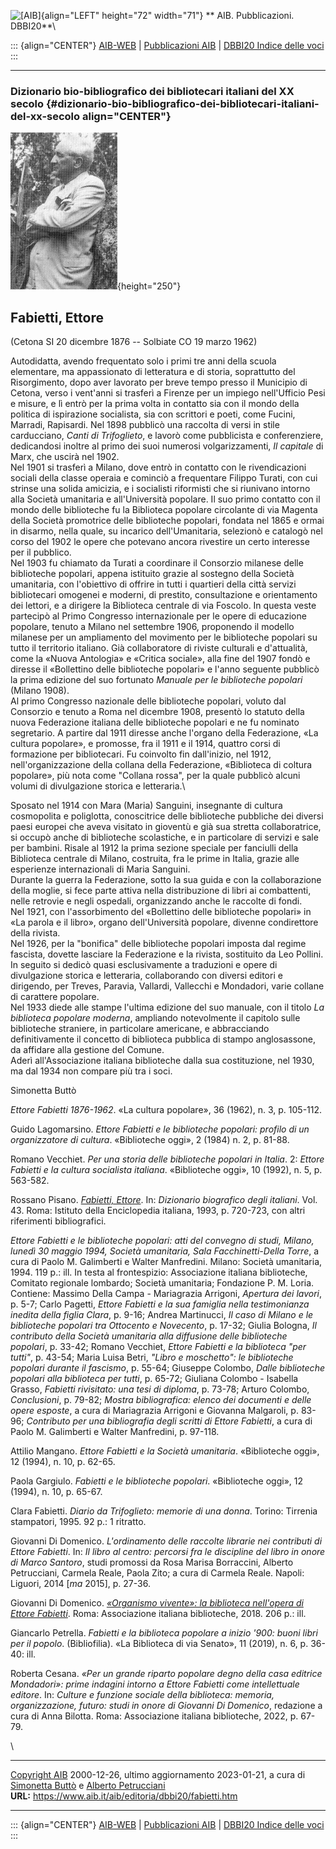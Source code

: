 ![\[AIB\]](/aib/wi/aibv72.gif){align="LEFT" height="72" width="71"}
** AIB. Pubblicazioni. DBBI20**\

::: {align="CENTER"}
[AIB-WEB](/) \| [Pubblicazioni AIB](/pubblicazioni/) \| [DBBI20 Indice
delle voci](dbbi20.htm)
:::

------------------------------------------------------------------------

### Dizionario bio-bibliografico dei bibliotecari italiani del XX secolo {#dizionario-bio-bibliografico-dei-bibliotecari-italiani-del-xx-secolo align="CENTER"}

![\[Ritratto\]](fabietti.jpg){height="250"}

## Fabietti, Ettore

(Cetona SI 20 dicembre 1876 -- Solbiate CO 19 marzo 1962)

Autodidatta, avendo frequentato solo i primi tre anni della scuola
elementare, ma appassionato di letteratura e di storia, soprattutto del
Risorgimento, dopo aver lavorato per breve tempo presso il Municipio di
Cetona, verso i vent\'anni si trasferì a Firenze per un impiego
nell\'Ufficio Pesi e misure, e lì entrò per la prima volta in contatto
sia con il mondo della politica di ispirazione socialista, sia con
scrittori e poeti, come Fucini, Marradi, Rapisardi. Nel 1898 pubblicò
una raccolta di versi in stile carducciano, *Canti di Trifoglieto*, e
lavorò come pubblicista e conferenziere, dedicandosi inoltre al primo
dei suoi numerosi volgarizzamenti, *Il capitale* di Marx, che uscirà nel
1902.\
Nel 1901 si trasferì a Milano, dove entrò in contatto con le
rivendicazioni sociali della classe operaia e cominciò a frequentare
Filippo Turati, con cui strinse una solida amicizia, e i socialisti
riformisti che si riunivano intorno alla Società umanitaria e
all\'Università popolare. Il suo primo contatto con il mondo delle
biblioteche fu la Biblioteca popolare circolante di via Magenta della
Società promotrice delle biblioteche popolari, fondata nel 1865 e ormai
in disarmo, nella quale, su incarico dell\'Umanitaria, selezionò e
catalogò nel corso del 1902 le opere che potevano ancora rivestire un
certo interesse per il pubblico.\
Nel 1903 fu chiamato da Turati a coordinare il Consorzio milanese delle
biblioteche popolari, appena istituito grazie al sostegno della Società
umanitaria, con l\'obiettivo di offrire in tutti i quartieri della città
servizi bibliotecari omogenei e moderni, di prestito, consultazione e
orientamento dei lettori, e a dirigere la Biblioteca centrale di via
Foscolo. In questa veste partecipò al Primo Congresso internazionale per
le opere di educazione popolare, tenuto a Milano nel settembre 1906,
proponendo il modello milanese per un ampliamento del movimento per le
biblioteche popolari su tutto il territorio italiano. Già collaboratore
di riviste culturali e d\'attualità, come la «Nuova Antologia» e
«Critica sociale», alla fine del 1907 fondò e diresse il «Bollettino
delle biblioteche popolari» e l\'anno seguente pubblicò la prima
edizione del suo fortunato *Manuale per le biblioteche popolari* (Milano
1908).\
Al primo Congresso nazionale delle biblioteche popolari, voluto dal
Consorzio e tenuto a Roma nel dicembre 1908, presentò lo statuto della
nuova Federazione italiana delle biblioteche popolari e ne fu nominato
segretario. A partire dal 1911 diresse anche l\'organo della
Federazione, «La cultura popolare», e promosse, fra il 1911 e il 1914,
quattro corsi di formazione per bibliotecari. Fu coinvolto fin
dall\'inizio, nel 1912, nell\'organizzazione della collana della
Federazione, «Biblioteca di coltura popolare», più nota come \"Collana
rossa\", per la quale pubblicò alcuni volumi di divulgazione storica e
letteraria.\

Sposato nel 1914 con Mara (Maria) Sanguini, insegnante di cultura
cosmopolita e poliglotta, conoscitrice delle biblioteche pubbliche dei
diversi paesi europei che aveva visitato in gioventù e già sua stretta
collaboratrice, si occupò anche di biblioteche scolastiche, e in
particolare di servizi e sale per bambini. Risale al 1912 la prima
sezione speciale per fanciulli della Biblioteca centrale di Milano,
costruita, fra le prime in Italia, grazie alle esperienze internazionali
di Maria Sanguini.\
Durante la guerra la Federazione, sotto la sua guida e con la
collaborazione della moglie, si fece parte attiva nella distribuzione di
libri ai combattenti, nelle retrovie e negli ospedali, organizzando
anche le raccolte di fondi.\
Nel 1921, con l\'assorbimento del «Bollettino delle biblioteche
popolari» in «La parola e il libro», organo dell\'Università popolare,
divenne condirettore della rivista.\
Nel 1926, per la \"bonifica\" delle biblioteche popolari imposta dal
regime fascista, dovette lasciare la Federazione e la rivista,
sostituito da Leo Pollini. In seguito si dedicò quasi esclusivamente a
traduzioni e opere di divulgazione storica e letteraria, collaborando
con diversi editori e dirigendo, per Treves, Paravia, Vallardi,
Vallecchi e Mondadori, varie collane di carattere popolare.\
Nel 1933 diede alle stampe l\'ultima edizione del suo manuale, con il
titolo *La biblioteca popolare moderna*, ampliando notevolmente il
capitolo sulle biblioteche straniere, in particolare americane, e
abbracciando definitivamente il concetto di biblioteca pubblica di
stampo anglosassone, da affidare alla gestione del Comune.\
Aderì all\'Associazione italiana biblioteche dalla sua costituzione, nel
1930, ma dal 1934 non compare più tra i soci.

Simonetta Buttò

*Ettore Fabietti 1876-1962*. «La cultura popolare», 36 (1962), n. 3, p.
105-112.

Guido Lagomarsino. *Ettore Fabietti e le biblioteche popolari: profilo
di un organizzatore di cultura*. «Biblioteche oggi», 2 (1984) n. 2, p.
81-88.

Romano Vecchiet. *Per una storia delle biblioteche popolari in Italia*.
2: *Ettore Fabietti e la cultura socialista italiana*. «Biblioteche
oggi», 10 (1992), n. 5, p. 563-582.

Rossano Pisano. [*Fabietti,
Ettore*](http://www.treccani.it/enciclopedia/ettore-fabietti_(Dizionario-Biografico)/).
In: *Dizionario biografico degli italiani*. Vol. 43. Roma: Istituto
della Enciclopedia italiana, 1993, p. 720-723, con altri riferimenti
bibliografici.

*Ettore Fabietti e le biblioteche popolari: atti del convegno di studi,
Milano, lunedì 30 maggio 1994, Società umanitaria, Sala
Facchinetti-Della Torre*, a cura di Paolo M. Galimberti e Walter
Manfredini. Milano: Società umanitaria, 1994. 119 p.: ill. In testa al
frontespizio: Associazione italiana biblioteche, Comitato regionale
lombardo; Società umanitaria; Fondazione P. M. Loria. Contiene: Massimo
Della Campa - Mariagrazia Arrigoni, *Apertura dei lavori*, p. 5-7; Carlo
Pagetti, *Ettore Fabietti e la sua famiglia nella testimonianza inedita
della figlia Clara*, p. 9-16; Andrea Martinucci, *Il caso di Milano e le
biblioteche popolari tra Ottocento e Novecento*, p. 17-32; Giulia
Bologna, *Il contributo della Società umanitaria alla diffusione delle
biblioteche popolari*, p. 33-42; Romano Vecchiet, *Ettore Fabietti e la
biblioteca \"per tutti\"*, p. 43-54; Maria Luisa Betri, *\"Libro e
moschetto\": le biblioteche popolari durante il fascismo*, p. 55-64;
Giuseppe Colombo, *Dalle biblioteche popolari alla biblioteca per
tutti*, p. 65-72; Giuliana Colombo - Isabella Grasso, *Fabietti
rivisitato: una tesi di diploma*, p. 73-78; Arturo Colombo,
*Conclusioni*, p. 79-82; *Mostra bibliografica: elenco dei documenti e
delle opere esposte*, a cura di Mariagrazia Arrigoni e Giovanna
Malgaroli, p. 83-96; *Contributo per una bibliografia degli scritti di
Ettore Fabietti*, a cura di Paolo M. Galimberti e Walter Manfredini, p.
97-118.

Attilio Mangano. *Ettore Fabietti e la Società umanitaria*. «Biblioteche
oggi», 12 (1994), n. 10, p. 62-65.

Paola Gargiulo. *Fabietti e le biblioteche popolari*. «Biblioteche
oggi», 12 (1994), n. 10, p. 65-67.

Clara Fabietti. *Diario da Trifoglieto: memorie di una donna*. Torino:
Tirrenia stampatori, 1995. 92 p.: 1 ritratto.

Giovanni Di Domenico. *L\'ordinamento delle raccolte librarie nei
contributi di Ettore Fabietti*. In: *Il libro al centro: percorsi fra le
discipline del libro in onore di Marco Santoro*, studi promossi da Rosa
Marisa Borraccini, Alberto Petrucciani, Carmela Reale, Paola Zito; a
cura di Carmela Reale. Napoli: Liguori, 2014 \[*ma* 2015\], p. 27-36.

Giovanni Di Domenico. *[«Organismo vivente»: la biblioteca nell'opera di
Ettore
Fabietti](https://www.aib.it/negozio-aib/novita/organismo-vivente-la-biblioteca-nellopera-di-ettore-fabietti/)*.
Roma: Associazione italiana biblioteche, 2018. 206 p.: ill.

Giancarlo Petrella. *Fabietti e la biblioteca popolare a inizio \'900:
buoni libri per il popolo*. (Bibliofilia). «La Biblioteca di via
Senato», 11 (2019), n. 6, p. 36-40: ill.

Roberta Cesana. *«Per un grande riparto popolare degno della casa
editrice Mondadori»: prime indagini intorno a Ettore Fabietti come
intellettuale editore*. In: *Culture e funzione sociale della
biblioteca: memoria, organizzazione, futuro: studi in onore di Giovanni
Di Domenico*, redazione a cura di Anna Bilotta. Roma: Associazione
italiana biblioteche, 2022, p. 67-79.

\

------------------------------------------------------------------------

[Copyright AIB](/su-questo-sito/dichiarazione-di-copyright-aib-web/)
2000-12-26, ultimo aggiornamento 2023-01-21, a cura di [Simonetta
Buttò](/aib/redazione3.htm) e [Alberto
Petrucciani](/su-questo-sito/redazione-aib-web/)\
**URL:** https://www.aib.it/aib/editoria/dbbi20/fabietti.htm

------------------------------------------------------------------------

::: {align="CENTER"}
[AIB-WEB](/) \| [Pubblicazioni AIB](/pubblicazioni/) \| [DBBI20 Indice
delle voci](dbbi20.htm)
:::
